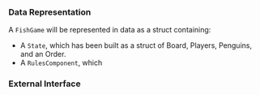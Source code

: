 ### Data Representation
A `FishGame` will be represented in data as a struct containing:

- A `State`, which has been built as a struct of Board, Players, Penguins, and an Order.
- A `RulesComponent`, which 




### External Interface
